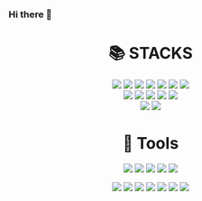 ### Hi there 👋

<!--
**sjwoo1999/sjwoo1999** is a ✨ _special_ ✨ repository because its `README.md` (this file) appears on your GitHub profile.

Here are some ideas to get you started:

- 🔭 I’m currently working on ...
- 🌱 I’m currently learning ...
- 👯 I’m looking to collaborate on ...
- 🤔 I’m looking for help with ...
- 💬 Ask me about ...
- 📫 How to reach me: ...
- 😄 Pronouns: ...
- ⚡ Fun fact: ...
-->

<div align=center><h1>📚 STACKS</h1></div>

<div align=center> 
  <img src="https://img.shields.io/badge/c++-00599C?style=for-the-badge&logo=c%2B%2B&logoColor=white">
  <img src="https://img.shields.io/badge/C-A8B9CC?style=for-the-badge&logo=c%2B%2B&logoColor=white">
  <img src="https://img.shields.io/badge/java-007396?style=for-the-badge&logo=java&logoColor=white"> 
  <img src="https://img.shields.io/badge/python-3776AB?style=for-the-badge&logo=python&logoColor=white"> 
  <img src="https://img.shields.io/badge/html5-E34F26?style=for-the-badge&logo=html5&logoColor=white"> 
  <img src="https://img.shields.io/badge/css-1572B6?style=for-the-badge&logo=css3&logoColor=white"> 
  <img src="https://img.shields.io/badge/javascript-F7DF1E?style=for-the-badge&logo=javascript&logoColor=black"> 
  <br>
  
  <img src="https://img.shields.io/badge/django-092E20?style=for-the-badge&logo=django&logoColor=white">
  <img src="https://img.shields.io/badge/oracle-F80000?style=for-the-badge&logo=oracle&logoColor=white"> 
  <img src="https://img.shields.io/badge/mysql-4479A1?style=for-the-badge&logo=mysql&logoColor=white"> 
  <img src="https://img.shields.io/badge/react-61DAFB?style=for-the-badge&logo=react&logoColor=black"> 
  <img src="https://img.shields.io/badge/node.js-339933?style=for-the-badge&logo=Node.js&logoColor=white">
  
  
  <br>
  
  <img src="https://img.shields.io/badge/github-181717?style=for-the-badge&logo=github&logoColor=white">
  <img src="https://img.shields.io/badge/git-F05032?style=for-the-badge&logo=git&logoColor=white">
  <br>
  
  <div align=center><h1>🔨 Tools</h1></div>
  
 <p dir="auto">
<a target="_blank" rel="noopener noreferrer nofollow" href="https://camo.githubusercontent.com/6961804cb160718fd77b51bace97f326691a9e29d4ae718905882ede1826494b/68747470733a2f2f696d672e736869656c64732e696f2f62616467652f56697375616c25323053747564696f2d3543324439313f7374796c653d666c61742d737175617265266c6f676f3d56697375616c25323053747564696f266c6f676f436f6c6f723d7768697465"><img src="https://camo.githubusercontent.com/6961804cb160718fd77b51bace97f326691a9e29d4ae718905882ede1826494b/68747470733a2f2f696d672e736869656c64732e696f2f62616467652f56697375616c25323053747564696f2d3543324439313f7374796c653d666c61742d737175617265266c6f676f3d56697375616c25323053747564696f266c6f676f436f6c6f723d7768697465" data-canonical-src="https://img.shields.io/badge/Visual%20Studio-5C2D91?style=flat-square&amp;logo=Visual%20Studio&amp;logoColor=white" style="max-width: 100%;"></a>
<a target="_blank" rel="noopener noreferrer nofollow" href="https://camo.githubusercontent.com/8d6f036b67d7606fad1dce6ea4f7750bd53e05d1f72a773d8c2cd53e50953b9e/68747470733a2f2f696d672e736869656c64732e696f2f62616467652f56697375616c25323053747564696f253230436f64652d3030374143433f7374796c653d666c61742d737175617265266c6f676f3d56697375616c25323053747564696f253230436f6465266c6f676f436f6c6f723d7768697465"><img src="https://camo.githubusercontent.com/8d6f036b67d7606fad1dce6ea4f7750bd53e05d1f72a773d8c2cd53e50953b9e/68747470733a2f2f696d672e736869656c64732e696f2f62616467652f56697375616c25323053747564696f253230436f64652d3030374143433f7374796c653d666c61742d737175617265266c6f676f3d56697375616c25323053747564696f253230436f6465266c6f676f436f6c6f723d7768697465" data-canonical-src="https://img.shields.io/badge/Visual%20Studio%20Code-007ACC?style=flat-square&amp;logo=Visual%20Studio%20Code&amp;logoColor=white" style="max-width: 100%;"></a>
<a target="_blank" rel="noopener noreferrer nofollow" href="https://camo.githubusercontent.com/88b78943825cd0bc4afa65b1d43f9dc6e7b5e08dc32a93b851035e567837a769/68747470733a2f2f696d672e736869656c64732e696f2f62616467652f45636c697073652532304944452d3243323235353f7374796c653d666c61742d737175617265266c6f676f3d45636c69707365253230494445266c6f676f436f6c6f723d7768697465"><img src="https://camo.githubusercontent.com/88b78943825cd0bc4afa65b1d43f9dc6e7b5e08dc32a93b851035e567837a769/68747470733a2f2f696d672e736869656c64732e696f2f62616467652f45636c697073652532304944452d3243323235353f7374796c653d666c61742d737175617265266c6f676f3d45636c69707365253230494445266c6f676f436f6c6f723d7768697465" data-canonical-src="https://img.shields.io/badge/Eclipse%20IDE-2C2255?style=flat-square&amp;logo=Eclipse%20IDE&amp;logoColor=white" style="max-width: 100%;"></a>
   
  <img src="https://img.shields.io/badge/github-181717?style=for-the-badge&logo=github&logoColor=white">
  <img src="https://img.shields.io/badge/git-F05032?style=for-the-badge&logo=git&logoColor=white">
   
  <img src="https://img.shields.io/badge/HTML5-E34F26?style=flat-square&amp;logo=HTML5&amp;logoColor=white" /></a>
  <img src="https://img.shields.io/badge/CSS3-1572B6?style=flat-square&amp;logo=CSS3&amp;logoColor=white" /></a>
  <img src="https://img.shields.io/badge/Javascript-F7DF1E?style=flat-square&amp;logo=Javascript&amp;logoColor=black" /></a>
  <img src="https://img.shields.io/badge/Java-007396?style=flat-square&amp;logo=Java&amp;logoColor=white" /></a>
  <img src="https://img.shields.io/badge/Python-3776AB?style=flat-square&amp;logo=Python&amp;logoColor=white" /></a>
  <img src="https://img.shields.io/badge/Mysql-4479A1?style=flat-square&amp;logo=Mysql&amp;logoColor=white" /></a>
  <a href="https://github.com/sjwoo1999"><img src="https://img.shields.io/badge/Github-181717?style=flat-square&amp;logo=Github&amp;logoColor=white" /></a>
</p>
  
</div>
